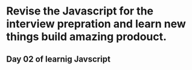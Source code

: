 # Revise the Javascript for the interview prepration and learn new things build amazing prodouct.

## Day 02 of learnig Javscript